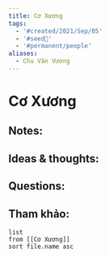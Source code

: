 ```yaml
---
title: Cơ Xương
tags:
  - '#created/2021/Sep/05'
  - '#seed🥜'
  - '#permanent/people'
aliases:
  - Chu Văn Vương
---
```

# Cơ Xương

## Notes:


## Ideas & thoughts:

## Questions:


## Tham khảo:
```dataview
list
from [[Cơ Xương]]
sort file.name asc
```